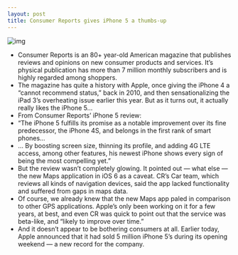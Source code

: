 ```yaml
---
layout: post
title: Consumer Reports gives iPhone 5 a thumbs-up
---
```

![img](http://media.idownloadblog.com/wp-content/uploads/2012/09/iPhone-5-black-Retina-display-001.jpg)
* Consumer Reports is an 80+ year-old American magazine that publishes reviews and opinions on new consumer products and services. It’s physical publication has more than 7 million monthly subscribers and is highly regarded among shoppers.
* The magazine has quite a history with Apple, once giving the iPhone 4 a “cannot recommend status,” back in 2010, and then sensationalizing the iPad 3’s overheating issue earlier this year. But as it turns out, it actually really likes the iPhone 5…
* From Consumer Reports’ iPhone 5 review:
* “The iPhone 5 fulfills its promise as a notable improvement over its fine predecessor, the iPhone 4S, and belongs in the first rank of smart phones…
* … By boosting screen size, thinning its profile, and adding 4G LTE access, among other features, his newest iPhone shows every sign of being the most compelling yet.”
* But the review wasn’t completely glowing. It pointed out — what else — the new Maps application in iOS 6 as a caveat. CR’s Car team, which reviews all kinds of navigation devices, said the app lacked functionality and suffered from gaps in maps data.
* Of course, we already knew that the new Maps app paled in comparison to other GPS applications. Apple’s only been working on it for a few years, at best, and even CR was quick to point out that the service was beta-like, and “likely to improve over time.”
* And it doesn’t appear to be bothering consumers at all. Earlier today, Apple announced that it had sold 5 million iPhone 5’s during its opening weekend — a new record for the company.

